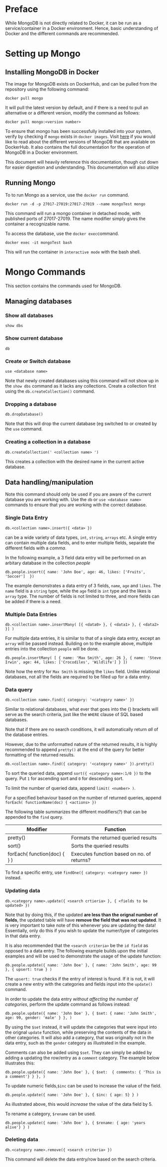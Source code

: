 # Preface
While MongoDB is not directly related to Docker, it can be run as a service/container in a Docker environment. Hence, basic understanding of Docker and the different commands are recommended. 

# Setting up Mongo 
## Installing MongoDB in Docker
The image for MongoDB exists on DockerHub, and can be pulled from the repository using the following command: 

`docker pull mongo` 

It will pull the latest version by default, and if there is a need to pull an alternative or a different version, modify the command as follows:

`docker pull mongo:<version number>` 

To ensure that mongo has been successfully installed into your system, verify by checking if `mongo` exists in `docker images`. Visit [here](https://hub.docker.com/_/mongo) if you would like to read about the different versions of MongoDB that are available on DockerHub. It also contains the full documentation for the operation of MongoDB in a Docker environment. 

This document will heavily reference this documentation, though cut down for easier digestion and understanding. This documentation will also utilize 

## Running Mongo
To to run Mongo as a service, use the `docker run` command. 

`docker run -d -p 27017-27019:27017-27019 --name mongoTest mongo`

This command will run a mongo container in detached mode, with published ports of 27017-27019. The name modifier simply gives the container a recognizable name. 

To access the database, use the `docker exec`command. 

`docker exec -it mongoTest bash`

This will run the container in `interactive mode` with the bash shell. 

# Mongo Commands
This section contains the commands used for MongoDB. 

## Managing databases
### Show all databases
`show dbs`

### Show current database
`db`

### Create or Switch database
`use <database name>`

Note that newly created databases using this command will not show up in the `show dbs` command as it lacks any collections. Create a collection first using the `db.createCollection()` command. 

### Dropping a database
`db.dropDatabase()`

Note that this will drop the current database (eg switched to or created by the `use` command. 

### Creating a collection in a database
`db.createCollection(' <collection name> ')` 

This creates a collection with the desired name in the current active database. 

## Data handling/manipulation
Note this command should only be used if you are aware of the current database you are working with. Use the `db` or `use <database name>` commands to ensure that you are working with the correct database. 

### Single Data Entry
`db.<collection name>.insert({ <data> })` 

<data> can be a wide variety of data types, `int`, `string`, `arrays` etc. A single entry can contain multiple data fields, and to enter multiple fields, separate the different fields with a *comma*. 
  
In the following example, a 3 field data entry will be performed on an arbitary database in the collection *people*

`db.people.insert({
  name: 'John Doe',
  age: 46,
  likes: ['Fruits', 'Soccer'] 
 })`
 
The example demonstrates a data entry of 3 fields, `name`, `age` and `likes`. The `name` field is a `string` type, while the `age` field is `int` type and the likes is `array` type. The number of fields is not limited to three, and more fields can be added if there is a need. 

### Multiple Data Entries
`db.<collection name>.insertMany( [{ <data0> }, { <data1> }, { <data2> }] )` 

For multiple data entries, it is similar to that of a single data entry, except an `array` will be passed instead. Building on to the example above, multiple entries into the collection `people` will be done. 

`db.people.insertMany( [
  {
    name: 'Max Smith',
    age: 26
  },
  {
    name: 'Steve Irwin',
    age: 44,
    likes: ['Crocodiles', 'Wildlife']
  }
 ])`
 
Note how the entry for `Max Smith` is missing the `likes` field. Unlike relational databases, not all the fields are required to be filled up for a data entry.

### Data query
`db.<collection name>.find({ category: '<category name>' })`

Similar to relational databases, what ever that goes into the {} brackets will serve as the search criteria, just like the `WHERE` clause of SQL based databases. 

Note that if there are no search conditions, it will automatically return *all* of the database entries. 

However, due to the unformatted nature of the returned results, it is highly recommended to append `pretty()` at the end of the query for better formatting of the returned results. 

`db.<collection name>.find({ category: '<category name>' }).pretty()`

To sort the queried data, append `sort({ <category name>:1/0 })` to the query. Put `1` for ascending sort and `0` for descending sort. 

To limit the number of queried data, append `limit( <number> )`.

For a specified behaviour based on the number of returned queries, append `forEach( functionName(doc) { <actions> })`

The following table summarizes the different modifiers(?) that can be appended to the `find` query. 

| Modifier | Function |
| --- | --- |
| pretty() | Formats the returned queried results |
| sort() | Sorts the queried results |
| forEach( function(doc) { } ) | Executes function based on no. of returns? |

To find a specific entry, use `findOne({ category: <category name> })` instead. 

### Updating data
`db.<category name>.update({ <search crtieria> }, { <fields to be updated> })`

Note that by doing this, if the updated **are less than the orignal number of fields**, the updated table will have **remove the field that was not updated**. It is very important to take note of this whenever you are updating the data! Essentially, only do this if you wish to update the numer/type of categories in that data entry. 

It is also recommended that the `<search criteria>` be the `id field` as opposed to a data entry. The following example builds upon the initial examples and will be used to demonstrate the usage of the update function:

`db.people.update({ name: 'John Doe' },
  {
    name: 'John Smith',
    age: 99
  },
  {
    upsert: true
  }
 )`
 
The `upsert: true` checks if the entry of interest is found. If it is not, it will create a new entry with the categories and fields input into the `update()` command. 

In order to update the data entry *without affecting the number of categories*, perform the update command as follows instead:

`db.people.update({ name: 'John Doe' },
  {
    $set: {
    name: 'John Smith',
    age: 99,
    gender: 'male'
    }
  },
 )`
 
By using the `$set` instead, it will update the categories that were input into the orignal `update` function, while preserving the contents of the data in other categories. It will also add a category, that was originally not in the data entry, such as the `gender` category as illustrated in the example.

Comments can also be added using `$set`. They can simply be added by adding a updating the row/entry as a `comment` category. The example below illustrates this: 

`db.people.update({ name: 'John Doe' },
  {
    $set: 
    {
      comments: { 'This is a comment'}
    }
  },
 )`

To update numeric fields,`$inc` can be used to increase the value of the field. 

`db.people.update({ name: 'John Doe' },
  {
    $inc: { age: 5}
  }
 )`
 
As illustrated above, this would *increase* the value of the data field by 5. 

To rename a category, `$rename` can be used.

`db.people.update({ name: 'John Doe' },
  {
    $rename: { age: 'years alive'}
  }
 )`

### Deleting data 
`db.<category name>.remove({ <search criteria> })`

This command will delete the data entry/row based on the search criteria. 
















 






